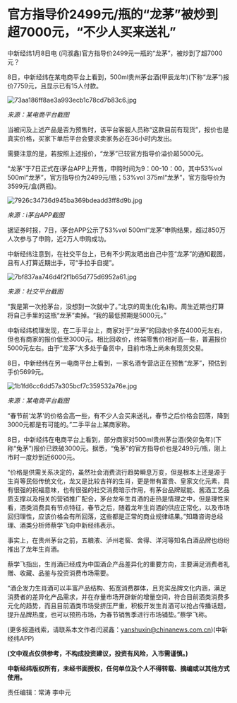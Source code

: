 # 官方指导价2499元/瓶的“龙茅”被炒到超7000元，“不少人买来送礼”

中新经纬1月8日电 (闫淑鑫)官方指导价2499元一瓶的“龙茅”，被炒到了超7000元？

8日，中新经纬在某电商平台上看到，500ml贵州茅台酒(甲辰龙年)(下称“龙茅”)报价7759元，且显示已有15人付款。

![73aa186ff8ae3a993ecb1c78cd7b83c6.jpg](https://raw.githubusercontent.com/qqhsx/qqnews_image/main/2024/01/08/官方指导价2499元_瓶的“龙茅”被炒到超7000元，“不少人买来送礼”/73aa186ff8ae3a993ecb1c78cd7b83c6.jpg)

_来源：某电商平台截图_

当被问及上述产品是否为预售时，该平台客服人员称“这款目前有现货”，报价也是真实价格，买家下单后平台会要求卖家务必在36小时内发出。

需要注意的是，若按照上述报价，“龙茅”已较官方指导价溢价超5000元。

“龙茅”于7日正式在i茅台APP上开售，申购时间为9：00-10：00，其中53%vol 500ml“龙茅”，官方指导价为2499元/瓶；53%vol
375ml“龙茅”，官方指导价为3599元/盒(两瓶)。

![7926c34736d945ba369bdeadd3ff8d9b.jpg](https://raw.githubusercontent.com/qqhsx/qqnews_image/main/2024/01/08/官方指导价2499元_瓶的“龙茅”被炒到超7000元，“不少人买来送礼”/7926c34736d945ba369bdeadd3ff8d9b.jpg)

_来源：i茅台APP截图_

据证券时报，7日，i茅台APP公示了53%vol 500ml“龙茅”申购结果，超过850万人次参与了申购，近2万人申购成功。

中新经纬注意到，在社交平台上，已有不少网友晒出自己中签“龙茅”的通知截图，且有人打算近期出手，可“手拉手自提”。

![7bf837aa746d4f2f1b65d775d6952a61.jpg](https://raw.githubusercontent.com/qqhsx/qqnews_image/main/2024/01/08/官方指导价2499元_瓶的“龙茅”被炒到超7000元，“不少人买来送礼”/7bf837aa746d4f2f1b65d775d6952a61.jpg)

_来源：社交平台截图_

“我是第一次抢茅台，没想到一次就中了。”北京的周生(化名)称。周生近期也打算将自己手里的这瓶“龙茅”卖掉。“我的最低预期是5000元。”

中新经纬梳理发现，在二手平台上，商家对于“龙茅”的回收价多在4000元左右，但也有商家的报价低至3000元。相比回收价，终端零售价相对高一些，普遍报价5000元左右。由于“龙茅”大多处于备货中，目前市场上尚未有现货交易。

8日，中新经纬在另一电商平台上看到，一家名酒专营店正在预售“龙茅”，预估到手价5699元。

![1b1fd6cc6dd57a305bcf7c359532a76e.jpg](https://raw.githubusercontent.com/qqhsx/qqnews_image/main/2024/01/08/官方指导价2499元_瓶的“龙茅”被炒到超7000元，“不少人买来送礼”/1b1fd6cc6dd57a305bcf7c359532a76e.jpg)

 _来源：某电商平台截图_

“春节前‘龙茅’的价格会高一些，有不少人会买来送礼，春节之后价格会回落，降到3000元都是有可能的。”二手平台上某商家称。

8日，中新经纬在电商平台上看到，部分商家对500ml贵州茅台酒(癸卯兔年)(下称“兔茅”)报价已跌破3000元。据悉，“兔茅”的官方指导价也是2499元/瓶，刚上市时一度炒到近6000元。

“价格是供需关系决定的，虽然社会消费流行趋势瞬息万变，但是根本上还是源于生肖等民俗传统文化，龙又是比较吉祥的生肖，更是带有富贵、皇家文化元素，具有很强的祝福意味，也有很强的社交消费暗示作用，有茅台品牌赋能、酱酒工艺品质支撑以及相关的营销推广配合，茅台龙年生肖酒的走热是情理之中，但是理性来看，酒类消费具有节点特征，春节之后，随着龙年生肖酒的供应正常化，以及市场回归理性，应该价格会有所回落，这些都是正常的商业规律结果。”知趣咨询总经理、酒类分析师蔡学飞向中新经纬表示。

事实上，在贵州茅台之前，五粮液、泸州老窖、舍得、洋河等知名白酒品牌也纷纷推出了龙年生肖酒。

蔡学飞指出，生肖酒已经成为中国酒企产品差异化的重要方向，主要满足消费者礼赠、收藏、品鉴与投资消费市场需要。

“酒企发力生肖酒可以丰富产品结构、拓宽消费群体，且充实品牌文化内涵，满足消费者的差异化产品需求，并在存量市场开辟新的增量空间，符合目前酒类消费多元化的趋势，而且目前酒类市场受挤压严重，积极开发生肖酒可以抢占传播话题，提升品牌热度，也可以预热市场，为春节销售季进行市场铺垫。”蔡学飞称。

(更多报道线索，请联系本文作者闫淑鑫：yanshuxin@chinanews.com.cn)(中新经纬APP)

**(文中观点仅供参考，不构成投资建议，投资有风险，入市需谨慎。)**

**中新经纬版权所有，未经书面授权，任何单位及个人不得转载、摘编或以其他方式使用。**

责任编辑：常涛 李中元

